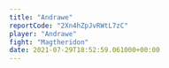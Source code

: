 ```yaml
---
title: "Andrawe"
reportCode: "2Xn4hZpJvRWtL7zC"
player: "Andrawe"
fight: "Magtheridon"
date: 2021-07-29T18:52:59.061000+00:00
---
```

